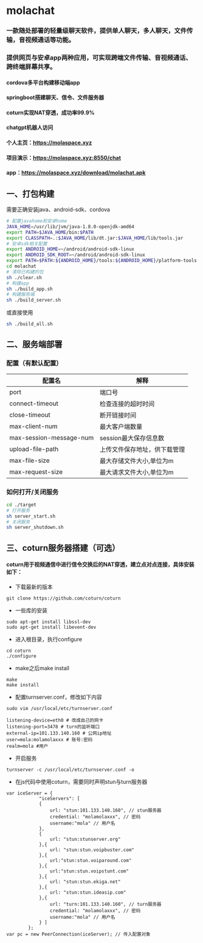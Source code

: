 # molachat
### 一款随处部署的轻量级聊天软件，提供单人聊天，多人聊天，文件传输，音视频通话等功能。
### 提供网页与安卓app两种应用，可实现跨端文件传输、音视频通话、跨终端屏幕共享。
#### cordova多平台构建移动端app

#### springboot搭建聊天、信令、文件服务器

#### coturn实现NAT穿透，成功率99.9%

#### chatgpt机器人访问

#### 个人主页：https://molaspace.xyz

#### 项目演示：https://molaspace.xyz:8550/chat

#### app：https://molaspace.xyz/download/molachat.apk

## 一、打包构建

需要正确安装java、android-sdk、cordova

```bash
# 配置javahome和安卓home
JAVA_HOME=/usr/lib/jvm/java-1.8.0-openjdk-amd64
export PATH=$JAVA_HOME/bin:$PATH
export CLASSPATH=.:$JAVA_HOME/lib/dt.jar:$JAVA_HOME/lib/tools.jar
# 安卓sdk相关配置
export ANDROID_HOME=~/android/android-sdk-linux
export ANDROID_SDK_ROOT=~/android/android-sdk-linux
export PATH=$PATH:${ANDROID_HOME}/tools:${ANDROID_HOME}/platform-tools
cd molachat
# 清除已构建的包
sh ./clear.sh
# 构建app
sh ./build_app.sh
# 构建服务端
sh ./build_server.sh
```

或直接使用

```bash
sh ./build_all.sh
```

## 二、服务端部署

### 配置（有默认配置）
|  配置名   | 解释  |
|  ----  | ----  |
| port  | 端口号 |
| connect-timeout  | 检查连接的超时时间 |
| close-timeout  | 断开链接时间 |
| max-client-num  | 最大客户端数量 |
| max-session-message-num  | session最大保存信息数 |
| upload-file-path  | 上传文件保存地址，供下载管理 |
| max-file-size  | 最大存储文件大小,单位为m |
| max-request-size  | 最大请求文件大小,单位为m |
### 如何打开/关闭服务

```bash
cd ./target
# 打开服务
sh server_start.sh
# 关闭服务
sh server_shutdown.sh
```
## 三、coturn服务器搭建（可选）

#### coturn用于视频通信中进行信令交换后的NAT穿透，建立点对点连接，具体安装如下：

- 下载最新的版本

```
git clone https://github.com/coturn/coturn
```

- 一些库的安装

```
sudo apt-get install libssl-dev
sudo apt-get install libevent-dev
```

- 进入根目录，执行configure

```
cd coturn
./configure
```

- make之后make install

```
make
make install
```

- 配置turnserver.conf，修改如下内容

```
sudo vim /usr/local/etc/turnserver.conf
```

```
listening-device=eth0 # 改成自己的网卡
listening-port=3478 # turn的监听端口
external-ip=101.133.140.160 # 公网ip地址
user=mola:molamolaxxx # 账号:密码
realm=mola #用户
```

- 开启服务

```
turnserver -c /usr/local/etc/turnserver.conf -o
```

- 在js代码中使用coturn，需要同时声明stun与turn服务器

```
var iceServer = {
            "iceServers": [
            {
                url: "stun:101.133.140.160", // stun服务器
                credential: "molamolaxxx", // 密码
                username:"mola" // 用户名
            },
            {
                url: "stun:stunserver.org"
            },{
                url: "stun:stun.voipbuster.com"
            },{
                url:"stun:stun.voiparound.com"
            },{
                url:"stun:stun.voipstunt.com"
            },{
                url: "stun:stun.ekiga.net"
            },{
                url: "stun:stun.ideasip.com"
            },{
                url: "turn:101.133.140.160", // turn服务器
                credential: "molamolaxxx", // 密码
                username:"mola" // 用户名
            } ]
        };
var pc = new PeerConnection(iceServer); // 传入配置对象
```
